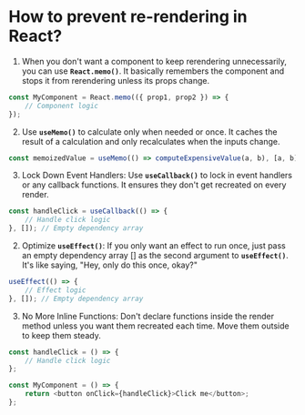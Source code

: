 # How to prevent re-rendering in React? 

1. When you don't want a component to keep rerendering unnecessarily, you can use __`React.memo()`__. It basically remembers the component and stops it from rerendering unless its props change.

```javascript
const MyComponent = React.memo(({ prop1, prop2 }) => {
    // Component logic
});


```
2. Use __`useMemo()`__ to calculate only when needed or once. It caches the result of a calculation and only recalculates when the inputs change.

```javascript
const memoizedValue = useMemo(() => computeExpensiveValue(a, b), [a, b]);


```
3. Lock Down Event Handlers: Use __`useCallback()`__ to lock in event handlers or any callback functions. It ensures they don't get recreated on every render.

```javascript
const handleClick = useCallback(() => {
    // Handle click logic
}, []); // Empty dependency array

```


2. Optimize __`useEffect()`__: If you only want an effect to run once, just pass an empty dependency array [] as the second argument to __`useEffect()`__. It's like saying, "Hey, only do this once, okay?"

```javascript
useEffect(() => {
    // Effect logic
}, []); // Empty dependency array


```

3. No More Inline Functions: Don't declare functions inside the render method unless you want them recreated each time. Move them outside to keep them steady.

```javascript
const handleClick = () => {
    // Handle click logic
};

const MyComponent = () => {
    return <button onClick={handleClick}>Click me</button>;
};

```

